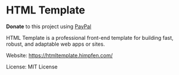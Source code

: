 HTML Template
=============
**Donate** to this project using [PayPal](https://go.himpfen.com/1j)

HTML Template is a professional front-end template for building fast, robust, and adaptable web apps or sites.

Website: https://htmltemplate.himpfen.com/

License: MIT License
